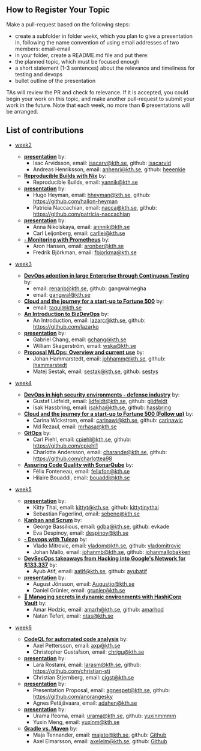 ## How to Register Your Topic

Make a pull-request based on the following steps:

- create a subfolder in folder `weekX`, which you plan to give a presentation in, following the name convention of using email addresses of two members: email-email
- in your folder, create a README.md file and put there:
- the planned topic, which must be focused enough
- a short statement (1-3 sentences) about the relevance and timeliness for testing and devops
- bullet outline of the presentation

TAs will review the PR and check fo relevance. If it is accepted, you could begin your work on this topic, and make another pull-request to submit your work in the future. Note that each week, no more than **6** presentations will be arranged.
## List of contributions
- [week2](contributions/presentation/week2)
   * [__presentation__](isacarv-anhenri) by:
      + Isac Arvidsson, email: isacarv@kth.se, github: [isacarvid](https://github.com/isacarvid)
      + Andreas Henriksson, email: anhenri@kth.se, github: [heeenkie](https://github.com/heeenkie)
   * [__Reproducible Builds with Nix__](yannik) by:
      + Reproducible Builds, email: yannik@kth.se
   * [__presentation__](hheyman-nacca) by:
      + Hugo Heyman, email: hheyman@kth.se, github: https://github.com/hallon-heyman
      + Patricia Naccachian, email: nacca@kth.se, github: https://github.com/patricia-naccachian
   * [__presentation__](annnik-carllei) by:
      + Anna Nikolskaya, email: annnik@kth.se
      + Carl Leijonberg, email: carllei@kth.se
   * [__- Monitoring with Prometheus__](aronber-fbjorkma) by:
      + Aron Hansen, email: aronber@kth.se
      + Fredrik Björkman, email: fbjorkma@kth.se

- [week3](contributions/presentation/week3)
   * [__DevOps adoption in large Enterprise through Continuous Testing__](renanb-gangwal) by:
      + email: renanb@kth.se, github: gangwalmegha
      + email: gangwal@kth.se
   * [__Cloud and the journey for a start-up to Fortune 500__](taqui) by:
      + email: taqui@kth.se
   * [__An Introduction to BizDevOps__](lazarc) by:
      + An Introduction, email: lazarc@kth.se, github: https://github.com/lazarko
   * [__presentation__](gchang-wska) by:
      + Gabriel Chang, email: gchang@kth.se
      + William Skagerström, email: wska@kth.se
   * [__Proposal MLOps: Overview and current use__](johhamm-sestak) by:
      + Johan Hammarstedt, email: johhamm@kth.se, github: [jhammarstedt](https://github.com/jhammarstedt)
      + Matej Sestak, email: sestak@kth.se, github: [sestys](https://github.com/sestys)

- [week4](contributions/presentation/week4)
   * [__DevOps in high security environments - defense industry__](isakha-lidfeldt) by:
      + Gustaf Lidfeldt, email: lidfeldt@kth.se, github: [glidfeldt](https://github.com/glidfeldt)
      + Isak Hassbring, email: isakha@kth.se, github: [hassbring](https://github.com/hassbring)
   * [__Cloud and the journey for a start-up to Fortune 500 (Follow up)__](carinawi-mrhasa) by:
      + Carina Wickstrom, email: carinawi@kth.se, github: [carinawic](https://github.com/carinawic)
      + Md Rezaul, email: mrhasa@kth.se
   * [__GitOps__](cpiehl-charande) by:
      + Carl Piehl, email: cpiehl@kth.se, github: https://github.com/cpiehl1
      + Charlotte Andersson, email: charande@kth.se, github: https://github.com/charlottea98
   * [__Assuring Code Quality with SonarQube__](felixfon-bouaddi) by:
      + Félix Fonteneau, email: felixfon@kth.se
      + Hilaire Bouaddi, email: bouaddi@kth.se

- [week5](contributions/presentation/week5)
   * [__presentation__](kittyt-sebene) by:
      + Kitty Thai, email: kittyt@kth.se, github: [kittytinythai](https://github.com/kittytinythai)
      + Sebastian Fagerlind, email: sebene@kth.se
   * [__Kanban and Scrum__](despinoy-gdba) by:
      + George Bassilious, email: gdba@kth.se, github: evkade
      + Eva Despinoy, email: despinoy@kth.se
   * [__- Devops with Tuleap__](vladom-johanmb) by:
      + Vlado Mitrovic, email: vladom@kth.se, github: [vladomitrovic](https://github.com/vladomitrovic)
      + Johan Mallo, email: johanmb@kth.se, github: [johanmallobakken](https://github.com/johanmallobakken)
   * [__DevSecOps takeaways from Hacking into Google's Network for $133,337__](aatif) by:
      + Ayub Atif, email: aatif@kth.se, github: [ayubatif](https://github.com/ayubatif)
   * [__presentation__](augustjo-grunler) by:
      + August Jönsson, email: Augustjo@kth.se
      + Daniel Grünler, email: grunler@kth.se
   * [__:closed_lock_with_key: Managing secrets in dynamic environments with HashiCorp Vault__](amarh-ntas) by:
      + Amar Hodzic, email: amarh@kth.se, github: [amarhod](https://github.com/amarhod)
      + Natan Teferi, email: ntas@kth.se

- [week6](contributions/presentation/week6)
   * [__CodeQL for automated code analysis__](axp-chrigu) by:
      + Axel Pettersson, email: axp@kth.se
      + Christopher Gustafson, email: chrigu@kth.se
   * [__presentation__](larasm-cjgst) by:
      + Lara Rostami, email: larasm@kth.se, github: https://github.com/christian-stj
      + Christian Stjernberg, email: cjgst@kth.se
   * [__presentation__](agnespet-adahen) by:
      + Presentation Proposal, email: agnespet@kth.se, github: https://github.com/anorangesky
      + Agnes Petäjävaara, email: adahen@kth.se
   * [__presentation__](urama-yuxinm) by:
      + Urama Ifeoma, email: urama@kth.se, github: [yuxinmmmm](https://github.com/yuxinmmmm)
      + Yuxin Meng, email: yuxinm@kth.se
   * [__Gradle vs. Maven__](majate-axelelm) by:
      + Maja Tennander, email: majate@kth.se, github: [Github](https://github.com/majate)
      + Axel Elmarsson, email: axelelm@kth.se, github: [Github](https://github.com/elmaxe)
